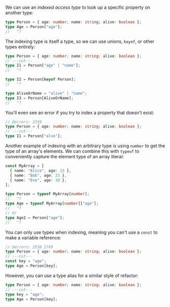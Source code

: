 
We can use an _indexed access type_ to look up a specific property on another type:

```ts 
type Person = { age: number; name: string; alive: boolean };
type Age = Person["age"];
//   ^?
```

The indexing type is itself a type, so we can use unions, `keyof`, or other types entirely:

```ts 
type Person = { age: number; name: string; alive: boolean };
// ---cut---
type I1 = Person["age" | "name"];
//   ^?

type I2 = Person[keyof Person];
//   ^?

type AliveOrName = "alive" | "name";
type I3 = Person[AliveOrName];
//   ^?
```

You'll even see an error if you try to index a property that doesn't exist:

```ts 
// @errors: 2339
type Person = { age: number; name: string; alive: boolean };
// ---cut---
type I1 = Person["alve"];
```

Another example of indexing with an arbitrary type is using `number` to get the type of an array's elements.
We can combine this with `typeof` to conveniently capture the element type of an array literal:

```ts 
const MyArray = [
  { name: "Alice", age: 15 },
  { name: "Bob", age: 23 },
  { name: "Eve", age: 38 },
];

type Person = typeof MyArray[number];
//   ^?
type Age = typeof MyArray[number]["age"];
//   ^?
// Or
type Age2 = Person["age"];
//   ^?
```

You can only use types when indexing, meaning you can't use a `const` to make a variable reference:

```ts 
// @errors: 2538 2749
type Person = { age: number; name: string; alive: boolean };
// ---cut---
const key = "age";
type Age = Person[key];
```

However, you can use a type alias for a similar style of refactor:

```ts 
type Person = { age: number; name: string; alive: boolean };
// ---cut---
type key = "age";
type Age = Person[key];
```
